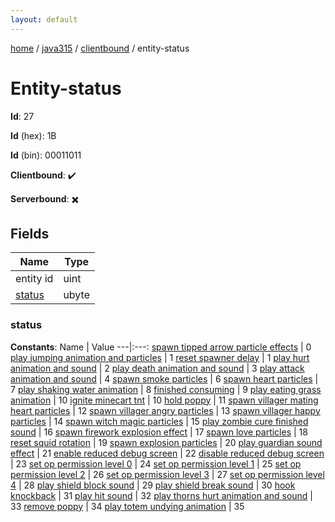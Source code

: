 ```yaml
---
layout: default
---
```


[home](/)  /  [java315](/protocol/java315)  /  [clientbound](/protocol/java315/clientbound)  /  entity-status

# Entity-status

**Id**: 27

**Id** (hex): 1B

**Id** (bin): 00011011

**Clientbound**: ✔️

**Serverbound**: ✖️

## Fields

Name | Type
---|---
entity id | uint
[status](#status) | ubyte

### status

**Constants**:
Name | Value
---|:---:
[spawn tipped arrow particle effects](status_spawn-tipped-arrow-particle-effects) | 0
[play jumping animation and particles](status_play-jumping-animation-and-particles) | 1
[reset spawner delay](status_reset-spawner-delay) | 1
[play hurt animation and sound](status_play-hurt-animation-and-sound) | 2
[play death animation and sound](status_play-death-animation-and-sound) | 3
[play attack animation and sound](status_play-attack-animation-and-sound) | 4
[spawn smoke particles](status_spawn-smoke-particles) | 6
[spawn heart particles](status_spawn-heart-particles) | 7
[play shaking water animation](status_play-shaking-water-animation) | 8
[finished consuming](status_finished-consuming) | 9
[play eating grass animation](status_play-eating-grass-animation) | 10
[ignite minecart tnt](status_ignite-minecart-tnt) | 10
[hold poppy](status_hold-poppy) | 11
[spawn villager mating heart particles](status_spawn-villager-mating-heart-particles) | 12
[spawn villager angry particles](status_spawn-villager-angry-particles) | 13
[spawn villager happy particles](status_spawn-villager-happy-particles) | 14
[spawn witch magic particles](status_spawn-witch-magic-particles) | 15
[play zombie cure finished sound](status_play-zombie-cure-finished-sound) | 16
[spawn firework explosion effect](status_spawn-firework-explosion-effect) | 17
[spawn love particles](status_spawn-love-particles) | 18
[reset squid rotation](status_reset-squid-rotation) | 19
[spawn explosion particles](status_spawn-explosion-particles) | 20
[play guardian sound effect](status_play-guardian-sound-effect) | 21
[enable reduced debug screen](status_enable-reduced-debug-screen) | 22
[disable reduced debug screen](status_disable-reduced-debug-screen) | 23
[set op permission level 0](status_set-op-permission-level-0) | 24
[set op permission level 1](status_set-op-permission-level-1) | 25
[set op permission level 2](status_set-op-permission-level-2) | 26
[set op permission level 3](status_set-op-permission-level-3) | 27
[set op permission level 4](status_set-op-permission-level-4) | 28
[play shield block sound](status_play-shield-block-sound) | 29
[play shield break sound](status_play-shield-break-sound) | 30
[hook knockback](status_hook-knockback) | 31
[play hit sound](status_play-hit-sound) | 32
[play thorns hurt animation and sound](status_play-thorns-hurt-animation-and-sound) | 33
[remove poppy](status_remove-poppy) | 34
[play totem undying animation](status_play-totem-undying-animation) | 35

